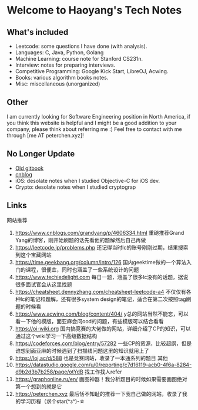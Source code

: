 # Welcome to Haoyang's Tech Notes

## What's included
* Leetcode: some questions I have done (with analysis).
* Languages: C, Java, Python, Golang
* Machine Learning: course note for Stanford CS231n.
* Interview: notes for preparing interviews.
* Competitive Programming: Google Kick Start, LibreOJ, Acwing.
* Books: various algorithm books notes.
* Misc: miscellaneous (unorganized)

## Other

I am currently looking for Software Engineering position in North America, if you think this website is helpful and I might be a good addition to your company, please think about referring me :)
Feel free to contact with me through [me AT peterchen.xyz]!

## No Longer Update
* [Old gitbook](https://advpetc-algorithm.gitbook.io/notes/)
* [cnblog](https://www.cnblogs.com/goldenticket)
* iOS: desolate notes when I studied Objective-C for iOS dev.
* Crypto: desolate notes when I studied cryptograp

## Links

网站推荐
1. https://www.cnblogs.com/grandyang/p/4606334.html 重磅推荐Grand Yang的博客，刚开始刷题的话先看他的题解然后自己再做
2. https://leetcode.jp/problems.php 还记得当时lc的账号刚刚过期，结果搜索到这个宝藏网站
3. https://time.geekbang.org/column/intro/126 国内geektime做的一个算法入门的课程，很便宜，同时也涵盖了一些系统设计的问题
4. https://www.techiedelight.com 每日一题，涵盖了很多lc没有的话题，据说很多面试官会从这里找题
5. https://cheatsheet.dennyzhang.com/cheatsheet-leetcode-a4 不仅仅有各种lc的笔记和题解，还有很多system design的笔记，适合在第二次按照tag刷题的时候看
6. https://www.acwing.com/blog/content/404/ y总的网站当然不能忘，可以看一下他的模版，面亚麻会问ood的问题，有些模版可以结合看看
7. https://oi-wiki.org 国内搞竞赛的大佬做的网站，详细介绍了CP的知识，可以通过这个wiki学习一下高级数据结构
8. https://codeforces.com/blog/entry/57282 一些CP的资源，比较超纲，但是谁想到面亚麻的时候遇到了扫描线问题这里的知识就用上了
9. https://loj.ac/d/588 也是竞赛网站，收录了一本通系列的题目
其他
1. https://datastudio.google.com/u/0/reporting/c7d16119-acb0-4f6a-8284-d9b2d3b7b258/page/otYdB 找工作找人refer
2. https://graphonline.ru/en/ 画图神器！我分析题目的时候如果需要画图绝对第一个想到的就是它
3. https://peterchen.xyz 最后恬不知耻的推荐一下我自己做的网站，收录了我的学习历程（求个star(^з^)-☆

